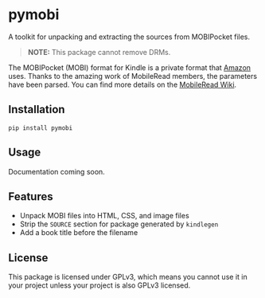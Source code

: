 # pymobi

A toolkit for unpacking and extracting the sources from MOBIPocket files.

> **NOTE:** This package cannot remove DRMs.

The MOBIPocket (MOBI) format for Kindle is a private format that [Amazon](http://www.amazon.com) uses. Thanks to the amazing work of MobileRead members, the parameters have been parsed. You can find more details on the [MobileRead Wiki](http//wiki.mobileread.com/wiki/MOBI).

## Installation

```
pip install pymobi
```

## Usage

Documentation coming soon.

## Features

 * Unpack MOBI files into HTML, CSS, and image files
 * Strip the `SOURCE` section for package generated by ``kindlegen``
 * Add a book title before the filename

## License

This package is licensed under GPLv3, which means you cannot use it in your project unless your project is also GPLv3 licensed.
